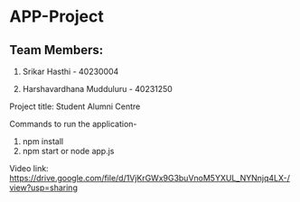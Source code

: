 # APP-Project
## Team Members:
1) Srikar Hasthi - 40230004

3) Harshavardhana Mudduluru - 40231250

Project title:
Student Alumni Centre

Commands to run the application-
1) npm install
2) npm start or node app.js


Video link:
https://drive.google.com/file/d/1VjKrGWx9G3buVnoM5YXUL_NYNnjq4LX-/view?usp=sharing
